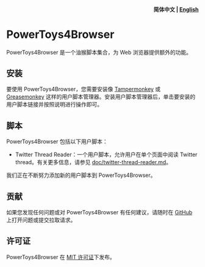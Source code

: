 <h4 align="right"><strong>简体中文</strong> | <a href="README.md">English</a></h4>

# PowerToys4Browser

PowerToys4Browser 是一个油猴脚本集合，为 Web 浏览器提供额外的功能。

## 安装

要使用 PowerToys4Browser，您需要安装像 [Tampermonkey](https://www.tampermonkey.net/) 或 [Greasemonkey](https://addons.mozilla.org/en-US/firefox/addon/greasemonkey/) 这样的用户脚本管理器。安装用户脚本管理器后，单击要安装的用户脚本链接并按照说明进行操作即可。

## 脚本

PowerToys4Browser 包括以下用户脚本：

- Twitter Thread Reader：一个用户脚本，允许用户在单个页面中阅读 Twitter thread。有关更多信息，请参见 [doc/twitter-thread-reader.md](doc/twitter-thread-reader.md)。

我们正在不断努力添加新的用户脚本到 PowerToys4Browser。

## 贡献

如果您发现任何问题或对 PowerToys4Browser 有任何建议，请随时在 [GitHub](https://github.com/whywhathow/powertoys4browser) 上打开问题或提交拉取请求。

## 许可证

PowerToys4Browser 在 [MIT 许可证](https://github.com/whywhathow/powertoys4browser/blob/main/LICENSE)下发布。
